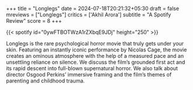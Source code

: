 +++
title = "Longlegs"
date = 2024-07-18T20:21:32+05:30
draft = false
mreviews = ["Longlegs"]
critics = ['Akhil Arora']
subtitle = "A Spotify Review"
score = 8
+++

{{< spotify id="0ywFTBOTWzA1rZXbqE9JDj" height="250" >}}

Longlegs is the rare psychological horror movie that truly gets under your skin. Featuring an instantly iconic performance by Nicolas Cage, the movie creates an ominous atmosphere with the help of a measured pace and an unsettling reliance on silence. We discuss the film’s grounded first act and its rapid descent into full-blown supernatural horror. We also talk about director Osgood Perkins’ immersive framing and the film’s themes of parenting and childhood trauma.
